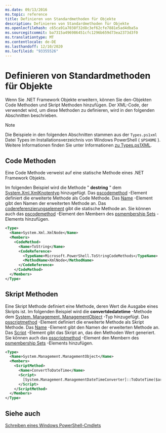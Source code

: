 ```yaml
---
ms.date: 09/13/2016
ms.topic: reference
title: Definieren von Standardmethoden für Objekte
description: Definieren von Standardmethoden für Objekte
ms.openlocfilehash: c65ca91a7038f32d8c3ef62cfe7881e5ad4dba5a
ms.sourcegitcommit: ba7315a496986451cfc1296b659d73ea2373d3f0
ms.translationtype: MT
ms.contentlocale: de-DE
ms.lasthandoff: 12/10/2020
ms.locfileid: "93355526"
---
```

# <a name="defining-default-methods-for-objects"></a>Definieren von Standardmethoden für Objekte

Wenn Sie .NET Framework Objekte erweitern, können Sie den-Objekten Code Methoden und Skript Methoden hinzufügen.
Der XML-Code, der verwendet wird, um diese Methoden zu definieren, wird in den folgenden Abschnitten beschrieben.

> [!NOTE]
> Die Beispiele in den folgenden Abschnitten stammen aus der `Types.ps1xml` Datei Types im Installationsverzeichnis von Windows PowerShell ( `$PSHOME` ). Weitere Informationen finden Sie unter Informationen [zu Types.ps1XML](/powershell/module/microsoft.powershell.core/about/about_types.ps1xml).

## <a name="code-methods"></a>Code Methoden

Eine Code Methode verweist auf eine statische Methode eines .NET Framework Objekts.

Im folgenden Beispiel wird die Methode " **destring** " dem [System.Xml.XmlKnotentyp](/dotnet/api/System.Xml.XmlNode) hinzugefügt. Das [pscodemethod](/dotnet/api/system.management.automation.pscodemethod) -Element definiert die erweiterte Methode als Code Methode. Das [Name](/dotnet/api/system.management.automation.psmemberinfo.name#System_Management_Automation_PSMemberInfo_Name) -Element gibt den Namen der erweiterten Methode an. Das [codereferenzierungselement](/dotnet/api/system.management.automation.pscodemethod.codereference#System_Management_Automation_PSCodeMethod_CodeReference) gibt die statische Methode an. Sie können auch das [pscodemethod](/dotnet/api/system.management.automation.pscodemethod) -Element den Membern des [psmembership Sets](/dotnet/api/system.management.automation.psmemberset) -Elements hinzufügen.

```xml
<Type>
  <Name>System.Xml.XmlNode</Name>
  <Members>
    <CodeMethod>
      <Name>ToString</Name>
      <CodeReference>
        <TypeName>Microsoft.PowerShell.ToStringCodeMethods</TypeName>
        <MethodName>XmlNode</MethodName>
      </CodeReference>
    </CodeMethod>
  </Members>
</Type>
```

## <a name="script-methods"></a>Skript Methoden

Eine Skript Methode definiert eine Methode, deren Wert die Ausgabe eines Skripts ist. Im folgenden Beispiel wird die **convertdedatetime** -Methode dem [System. Management. ManagementObject](/dotnet/api/System.Management.ManagementObject) -Typ hinzugefügt. Das [psscriptmethod](/dotnet/api/system.management.automation.psscriptmethod) -Element definiert die erweiterte Methode als Skript Methode. Das [Name](/dotnet/api/system.management.automation.psmemberinfo.name#System_Management_Automation_PSMemberInfo_Name) -Element gibt den Namen der erweiterten Methode an. Das [Script](/dotnet/api/system.management.automation.psscriptmethod.script#System_Management_Automation_PSScriptMethod_Script) -Element gibt das Skript an, das den Methoden Wert generiert. Sie können auch das [psscriptmethod](/dotnet/api/system.management.automation.psscriptmethod) -Element den Membern des [psmembership Sets](/dotnet/api/system.management.automation.psmemberset) -Elements hinzufügen.

```xml
<Type>
  <Name>System.Management.ManagementObject</Name>
  <Members>
    <ScriptMethod>
      <Name>ConvertToDateTime</Name>
      <Script>
        [System.Management.ManagementDateTimeConverter]::ToDateTime($args[0])
      </Script>
    </ScriptMethod>
  </Members>
</Type>
```

## <a name="see-also"></a>Siehe auch

[Schreiben eines Windows PowerShell-Cmdlets](./writing-a-windows-powershell-cmdlet.md)

